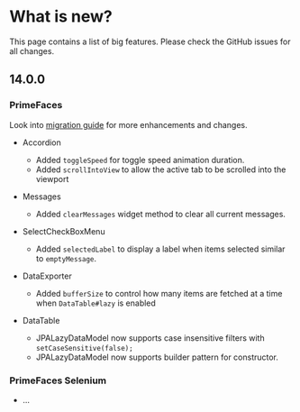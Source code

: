 # What is new?

This page contains a list of big features. Please check the GitHub issues for all changes.

## 14.0.0

### PrimeFaces

Look into [migration guide](https://primefaces.github.io/primefaces/14_0_0/#/../migrationguide/14_0_0) for more enhancements and changes.

* Accordion
    * Added `toggleSpeed` for toggle speed animation duration.
    * Added `scrollIntoView` to allow the active tab to be scrolled into the viewport
    
* Messages
    * Added `clearMessages` widget method to clear all current messages.
    
* SelectCheckBoxMenu
    * Added `selectedLabel` to display a label when items selected similar to `emptyMessage`.

* DataExporter
    * Added `bufferSize` to control how many items are fetched at a time when `DataTable#lazy` is enabled

* DataTable
    * JPALazyDataModel now supports case insensitive filters with `setCaseSensitive(false);`
    * JPALazyDataModel now supports builder pattern for constructor.
  
### PrimeFaces Selenium 

* ...
